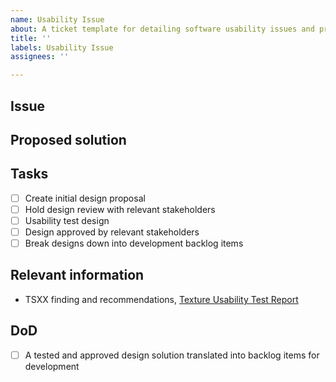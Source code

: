```yaml
---
name: Usability Issue
about: A ticket template for detailing software usability issues and proposed fixes.
title: ''
labels: Usability Issue
assignees: ''

---
```


## Issue

## Proposed solution

## Tasks
- [ ] Create initial design proposal
- [ ] Hold design review with relevant stakeholders
- [ ] Usability test design 
- [ ] Design approved by relevant stakeholders
- [ ] Break designs down into development backlog items

## Relevant information
- TSXX finding and recommendations, [Texture Usability Test Report](https://docs.google.com/document/d/1z58LAJVuKLjFRVuTDigXNQ_XZFaXTXiQOSRsEMKND48/edit?usp=sharing)

## DoD
- [ ] A tested and approved design solution translated into backlog items for development
